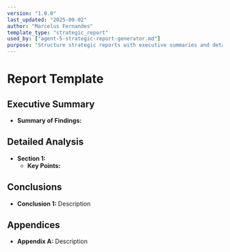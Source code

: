 ```yaml
---
version: "1.0.0"
last_updated: "2025-09-02"
author: "Marcelus Fernandes"
template_type: "strategic_report"
used_by: ["agent-5-strategic-report-generator.md"]
purpose: "Structure strategic reports with executive summaries and detailed analysis"
---
```


# Report Template

## Executive Summary
- **Summary of Findings:**

## Detailed Analysis
- **Section 1:**
  - **Key Points:**

## Conclusions
- **Conclusion 1:** Description

## Appendices
- **Appendix A:** Description
